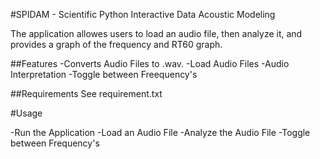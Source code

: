 #SPIDAM - Scientific Python Interactive Data Acoustic Modeling

The application allowes users to load an audio file, then analyze it, and provides a graph of the frequency and RT60 graph.

##Features
-Converts Audio Files to .wav.
-Load Audio Files
-Audio Interpretation
-Toggle between Freequency's


##Requirements
See requirement.txt

#Usage

-Run the Application
-Load an Audio File
-Analyze the Audio File
-Toggle between Frequency's

